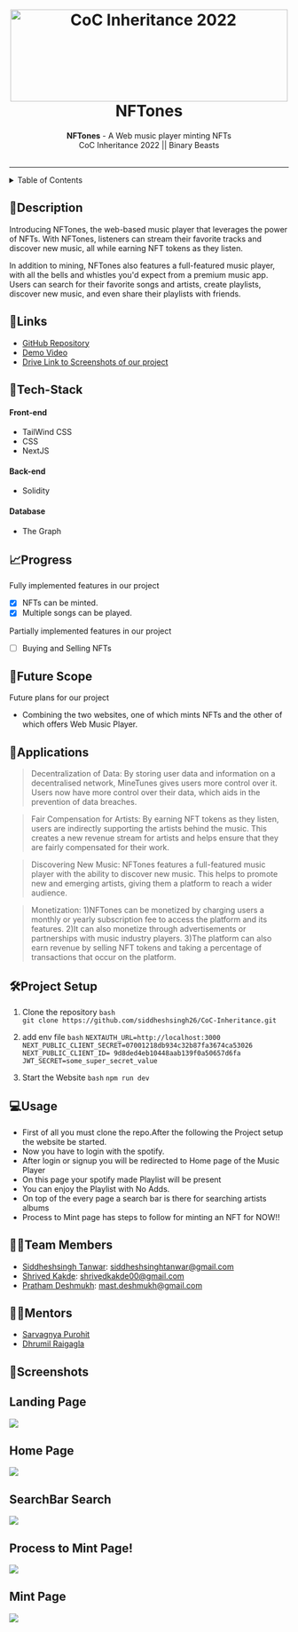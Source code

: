 <h1 align="center">
  <a href="https://github.com/CommunityOfCoders/Inheritance-2022">
    <img src="https://res.cloudinary.com/dn6vz8exv/image/upload/v1665664791/inh_zzefoy.jpg" alt="CoC Inheritance 2022" width="500" height="166">
  </a>
  <br>
  NFTones
</h1>

<div align="center">
   <strong>NFTones</strong> - A Web music player minting NFTs  <br>
  CoC Inheritance 2022 || Binary Beasts <br> <br>
</div>
<hr>

<details>
<summary>Table of Contents</summary>

- [Description](#description)
- [Links](#links)
- [Tech Stack](#tech-stack)
- [Progress](#progress)
- [Future Scope](#future-scope)
- [Applications](#applications)
- [Project Setup](#project-setup)
- [Usage](#usage)
- [Team Members](#team-members)
- [Mentors](#mentors)
- [Screenshots](#screenshots)

</details>

## 📝Description

Introducing NFTones, the web-based music player that leverages the power of NFTs. With NFTones, listeners can stream their favorite tracks and discover new music, all while earning NFT tokens as they listen.

In addition to mining, NFTones also features a full-featured music player, with all the bells and whistles you'd expect from a premium music app. Users can search for their favorite songs and artists, create playlists, discover new music, and even share their playlists with friends.

## 🔗Links

- [GitHub Repository](https://github.com/siddheshsingh26/CoC-Inheritance.git)
- [Demo Video](https://drive.google.com/file/d/1OZgOtzm7Y0qowh1BFyz_aOtdCbvI8mkD/view?usp=sharing)
- [Drive Link to Screenshots of our project](https://drive.google.com/drive/folders/1mSU3A-yDbeoMYFOcRck4dXci9HabSQbV?usp=sharing)

## 🤖Tech-Stack

#### Front-end
- TailWind CSS
- CSS
- NextJS

#### Back-end
- Solidity 

#### Database
- The Graph 

## 📈Progress

Fully implemented features in our project

- [x] NFTs can be minted. 
- [x] Multiple songs can be played.

Partially implemented features in our project

- [ ] Buying and Selling NFTs 

## 🔮Future Scope

Future plans for our project 

- Combining the two websites, one of which mints NFTs and the other of which offers Web Music Player.

## 💸Applications

>Decentralization of Data: By storing user data and information on a decentralised network, MineTunes gives users more control over it. Users now have more control over their data, which aids in the prevention of data breaches.

>Fair Compensation for Artists: By earning NFT tokens as they listen, users are indirectly supporting the artists behind the music. This creates a new revenue stream for artists and helps ensure that they are fairly compensated for their work.

>Discovering New Music: NFTones features a full-featured music player with the ability to discover new music. This helps to promote new and emerging artists, giving them a platform to reach a wider audience.

>Monetization: 
1)NFTones can be monetized by charging users a monthly or yearly subscription fee to access the platform and its features.
2)It can also monetize through advertisements or partnerships with music industry players.
3)The platform can also earn revenue by selling NFT tokens and taking a percentage of transactions that occur on the platform.

## 🛠Project Setup

1. Clone the repository
  `bash`  
  `git clone https://github.com/siddheshsingh26/CoC-Inheritance.git`

2. add env file
`bash`
`NEXTAUTH_URL=http://localhost:3000`
`NEXT_PUBLIC_CLIENT_SECRET=07001218db934c32b87fa3674ca53026`
`NEXT_PUBLIC_CLIENT_ID= 9d8ded4eb10448aab139f0a50657d6fa`
`JWT_SECRET=some_super_secret_value`
3. Start the Website
  `bash`
  `npm run dev`

## 💻Usage

- First of all you must clone the repo.After the following the Project setup the website be started.
- Now you have to login with the spotify.
- After login or signup you will be redirected to Home page of the Music Player
- On this page your spotify made Playlist will be present 
- You can enjoy the Playlist with No Adds.
- On top of the every page a search bar is there for searching artists albums 
- Process to Mint page has steps to follow for minting an NFT for NOW!!

## 👨‍💻Team Members

- [Siddheshsingh Tanwar](https://github.com/siddheshsingh26): siddheshsinghtanwar@gmail.com 
- [Shrived Kakde](https://github.com/Shrived00): shrivedkakde00@gmail.com 
- [Pratham Deshmukh](https://github.com/Pratham-Bot): mast.deshmukh@gmail.com 
    
## 👨‍🏫Mentors

- [Sarvagnya Purohit](https://github.com/saRvaGnyA)
- [Dhrumil Raigagla](https://github.com/Dhrumil07) 

## 📱Screenshots

## Landing Page
![](https://i.imgur.com/7Hdayca.png)
## Home Page
![](https://i.imgur.com/NAax63M.png)
## SearchBar Search
![](https://i.imgur.com/nbYFaPp.png)
## Process to Mint Page!
![](https://i.imgur.com/zD9gvKg.png)
## Mint Page
![](https://i.imgur.com/vPl9T5s.jpg)

